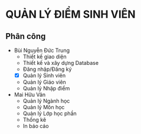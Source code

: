 # QUẢN LÝ ĐIỂM SINH VIÊN
## Phân công
- Bùi Nguyễn Đức Trung
  - Thiết kế giao diện
  - Thiết kế và xây dựng Database
  - Đăng nhập/Đăng ký
  - [x] Quản lý Sinh viên 
  - Quản lý Giáo viên
  - Quản lý Nhập điểm
- Mai Hữu Văn
  - Quản lý Ngành học
  - Quản lý Môn học
  - Quản lý Lớp học phần
  - Thống kê
  - In báo cáo
